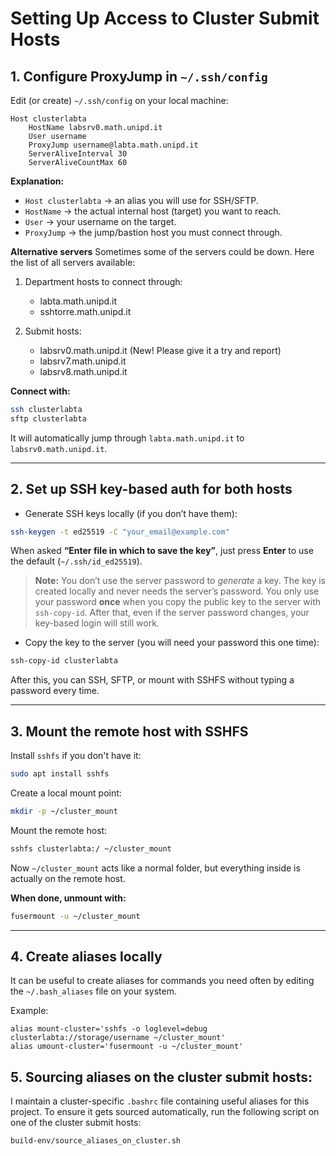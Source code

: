 # Setting Up Access to Cluster Submit Hosts

## 1. Configure ProxyJump in `~/.ssh/config`

Edit (or create) `~/.ssh/config` on your local machine:

```sshconfig
Host clusterlabta
    HostName labsrv0.math.unipd.it
    User username
    ProxyJump username@labta.math.unipd.it
    ServerAliveInterval 30
    ServerAliveCountMax 60
```

**Explanation:**

* `Host clusterlabta` → an alias you will use for SSH/SFTP.
* `HostName` → the actual internal host (target) you want to reach. 
* `User` → your username on the target.
* `ProxyJump` → the jump/bastion host you must connect through.

**Alternative servers**
Sometimes some of the servers could be down. Here the list of all servers available:

1. Department hosts to connect through:

    - labta.math.unipd.it
    - sshtorre.math.unipd.it
2. Submit hosts:

    - labsrv0.math.unipd.it (New! Please give it a try and report)
    - labsrv7.math.unipd.it
    - labsrv8.math.unipd.it

**Connect with:**

```bash
ssh clusterlabta
sftp clusterlabta
```

It will automatically jump through `labta.math.unipd.it` to `labsrv0.math.unipd.it`.

---

## 2. Set up SSH key-based auth for both hosts

* Generate SSH keys locally (if you don’t have them):

```bash
ssh-keygen -t ed25519 -C "your_email@example.com"
```

When asked **“Enter file in which to save the key”**, just press **Enter** to use the default (`~/.ssh/id_ed25519`).

> **Note:** You don’t use the server password to *generate* a key. The key is created locally and never needs the server’s password. You only use your password **once** when you copy the public key to the server with `ssh-copy-id`. After that, even if the server password changes, your key-based login will still work.

* Copy the key to the server (you will need your password this one time):

```bash
ssh-copy-id clusterlabta
```

After this, you can SSH, SFTP, or mount with SSHFS without typing a password every time.

---

## 3. Mount the remote host with SSHFS

Install `sshfs` if you don't have it:

```bash
sudo apt install sshfs
```

Create a local mount point:

```bash
mkdir -p ~/cluster_mount
```

Mount the remote host:

```bash
sshfs clusterlabta:/ ~/cluster_mount
```

Now `~/cluster_mount` acts like a normal folder, but everything inside is actually on the remote host.

**When done, unmount with:**

```bash
fusermount -u ~/cluster_mount
```

---

## 4. Create aliases locally
It can be useful to create aliases for commands you need often by editing the `~/.bash_aliases` file on your system.

Example:

```
alias mount-cluster='sshfs -o loglevel=debug clusterlabta://storage/username ~/cluster_mount'
alias umount-cluster='fusermount -u ~/cluster_mount'
```

## 5. Sourcing aliases on the cluster submit hosts:
I maintain a cluster-specific `.bashrc` file containing useful aliases for this project.
To ensure it gets sourced automatically, run the following script on one of the cluster submit hosts:

```
build-env/source_aliases_on_cluster.sh
```
